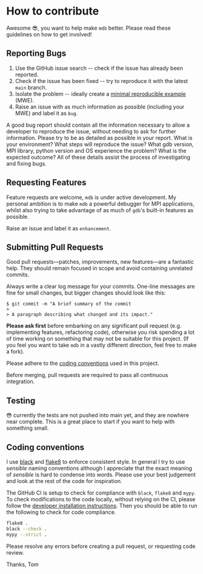 # How to contribute

Awesome :sunglasses:, you want to help make `mdb` better. Please read these guidelines on how to get involved!

## Reporting Bugs

1. Use the GitHub issue search -- check if the issue has already been reported.
2. Check if the issue has been fixed -- try to reproduce it with the latest `main` branch.
3. Isolate the problem -- ideally create a [minimal reproducible example](https://stackoverflow.com/help/minimal-reproducible-example) (MWE).
4. Raise an issue with as much information as possible (including your MWE) and label it as `bug`.

A good bug report should contain all the information necessary to allow a developer to reproduce the issue, without needing to
ask for further information. Please try to be as detailed as possible in your report. What is your environment? What steps will
reproduce the issue? What gdb version, MPI library, python version and OS experience the problem? What is the expected outcome?
All of these details assist the process of investigating and fixing bugs.

## Requesting Features

Feature requests are welcome, `mdb` is under active development. My personal ambition is to make `mdb` a powerful debugger for
MPI applications, whilst also trying to take advantage of as much of `gdb`'s built-in features as possible.

Raise an issue and label it as `enhancement`.

## Submitting Pull Requests

Good pull requests—patches, improvements, new features—are a fantastic help. They should remain focused in scope and avoid
containing unrelated commits.

Always write a clear log message for your commits. One-line messages are fine for small changes, but bigger changes should look
like this:

    $ git commit -m "A brief summary of the commit
    > 
    > A paragraph describing what changed and its impact."


**Please ask first** before embarking on any significant pull request (e.g. implementing features, refactoring code), otherwise
you risk spending a lot of time working on something that may not be suitable for this project. (If you feel you want to take
`mdb` in a vastly different direction, feel free to make a fork).

Please adhere to the [coding conventions](#Coding-Conventions) used in this project.

Before merging, pull requests are required to pass all continuous integration.

## Testing

:flushed: currently the tests are not pushed into main yet, and they are nowhere near complete. This is a great place to start
if you want to help with something small.

## Coding conventions

I use [black](https://black.readthedocs.io/en/stable/index.html) and [flake8](https://flake8.pycqa.org/en/latest/) to enforce
consistent style. In general I try to use _sensible_ naming conventions although I appreciate that the exact meaning of
_sensible_ is hard to condense into words. Please use your best judgement and look at the rest of the code for inspiration.

The GitHub CI is setup to check for compliance with `black`, `flake8` and `mypy`. To check modifications to the code locally,
without relying on the CI, please follow the [developer installation instructions](README.md#Developers). Then you should be
able to run the following to check for code compliance.

```bash
flake8 .
black --check .
mypy --strict .
```

Please resolve any errors before creating a pull request, or requesting code review.

Thanks, Tom
